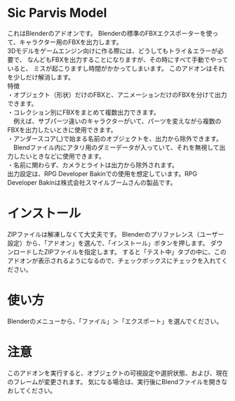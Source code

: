 # Sic Parvis Model
これはBlenderのアドオンです。
Blenderの標準のFBXエクスポーターを使って、キャラクター用のFBXを出力します。
<br>
3Dモデルをゲームエンジン向けに作る際には、どうしてもトライ＆エラーが必要で、
なんどもFBXを出力することになりますが、その時にすべて手動でやっていると、
ミスが起こりますし時間がかかってしまいます。
このアドオンはそれを少しだけ解消します。
<br>
特徴
<br>
・オブジェクト（形状）だけのFBXと、アニメーションだけのFBXを分けて出力できます。
<br>
・コレクション別にFBXをまとめて複数出力できます。<br>
　例えば、サブパーツ違いのキャラクターがいて、パーツを変えながら複数のFBXを出力したいときに使用できます。
<br>
・アンダースコア(_)で始まる名前のオブジェクトを、出力から除外できます。<br>
　Blendファイル内にアタリ用のダミーデータが入っていて、それを無視して出力したいときなどに使用できます。
<br>
・名前に関わらず、カメラとライトは出力から除外されます。
<br>
出力設定は、RPG Developer Bakinでの使用を想定しています。RPG Developer Bakinは株式会社スマイルブームさんの製品です。


# インストール
ZIPファイルは解凍しなくて大丈夫です。
Blenderのプリファレンス（ユーザー設定）から、「アドオン」を選んで、「インストール」ボタンを押します。
ダウンロードしたZIPファイルを指定します。
すると「テスト中」タブの中に、このアドオンが表示されるようになるので、チェックボックスにチェックを入れてください。

# 使い方
Blenderのメニューから、「ファイル」＞「エクスポート」を選んでください。

# 注意
このアドオンを実行すると、オブジェクトの可視設定や選択状態、および、現在のフレームが変更されます。
気になる場合は、実行後にBlendファイルを開きなおしてください。

